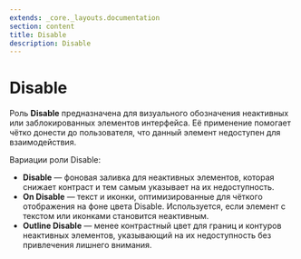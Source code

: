 ```yaml
---
extends: _core._layouts.documentation
section: content
title: Disable
description: Disable
---
```


# Disable

Роль **Disable** предназначена для визуального обозначения неактивных или заблокированных элементов интерфейса. Её
применение помогает чётко донести до пользователя, что данный элемент недоступен для взаимодействия.

Вариации роли Disable:

* **Disable** — фоновая заливка для неактивных элементов, которая снижает контраст и тем самым указывает на их
  недоступность.
* **On Disable** — текст и иконки, оптимизированные для чёткого отображения на фоне цвета Disable. Используется, если
  элемент с текстом или иконками становится неактивным.
* **Outline Disable** — менее контрастный цвет для границ и контуров неактивных элементов, указывающий на их
  недоступность без привлечения лишнего внимания.



